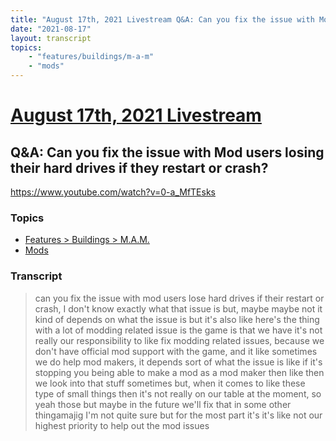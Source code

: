 ```yaml
---
title: "August 17th, 2021 Livestream Q&A: Can you fix the issue with Mod users losing their hard drives if they restart or crash?"
date: "2021-08-17"
layout: transcript
topics:
    - "features/buildings/m-a-m"
    - "mods"
---
```

# [August 17th, 2021 Livestream](../2021-08-17.md)
## Q&A: Can you fix the issue with Mod users losing their hard drives if they restart or crash?
https://www.youtube.com/watch?v=0-a_MfTEsks

### Topics
* [Features > Buildings > M.A.M.](../topics/features/buildings/m-a-m.md)
* [Mods](../topics/mods.md)

### Transcript

> can you fix the issue with mod users lose hard drives if their restart or crash, I don't know exactly what that issue is but, maybe maybe not it kind of depends on what the issue is but it's also like here's the thing with a lot of modding related issue is the game is that we have it's not really our responsibility to like fix modding related issues, because we don't have official mod support with the game, and it like sometimes we do help mod makers, it depends sort of what the issue is like if it's stopping you being able to make a mod as a mod maker then like then we look into that stuff sometimes but, when it comes to like these type of small things then it's not really on our table at the moment, so yeah those but maybe in the future we'll fix that in some other thingamajig I'm not quite sure but for the most part it's it's like not our highest priority to help out the mod issues
